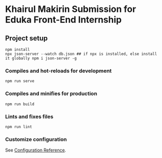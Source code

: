 # Khairul Makirin Submission for Eduka Front-End Internship

## Project setup
```
npm install
npx json-server --watch db.json ## if npx is installed, else install it globally npm i json-server -g
```

### Compiles and hot-reloads for development
```
npm run serve
```

### Compiles and minifies for production
```
npm run build
```

### Lints and fixes files
```
npm run lint
```

### Customize configuration
See [Configuration Reference](https://cli.vuejs.org/config/).
